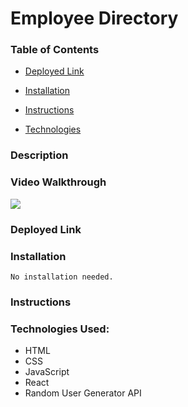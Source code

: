 # Employee Directory



### Table of Contents
 
* [Deployed Link](#Deployed-Link)

* [Installation](#Installation)
    
* [Instructions](#Instructions)

* [Technologies](#Technologies-Used)

### Description



  

### Video Walkthrough
![](assets/gif.gif)

  
### Deployed Link



### Installation
```
No installation needed. 
```
### Instructions

### Technologies Used:
 - HTML
 - CSS
 - JavaScript 
 - React
 - Random User Generator API